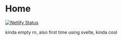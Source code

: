 # Home

[![Netlify Status](https://api.netlify.com/api/v1/badges/0b7aa01c-1041-4c97-85d3-8f2e4c229291/deploy-status)](https://app.netlify.com/sites/vigilant-lalande-50ede4/deploys)

kinda empty rn, also first time using svelte, kinda cool
